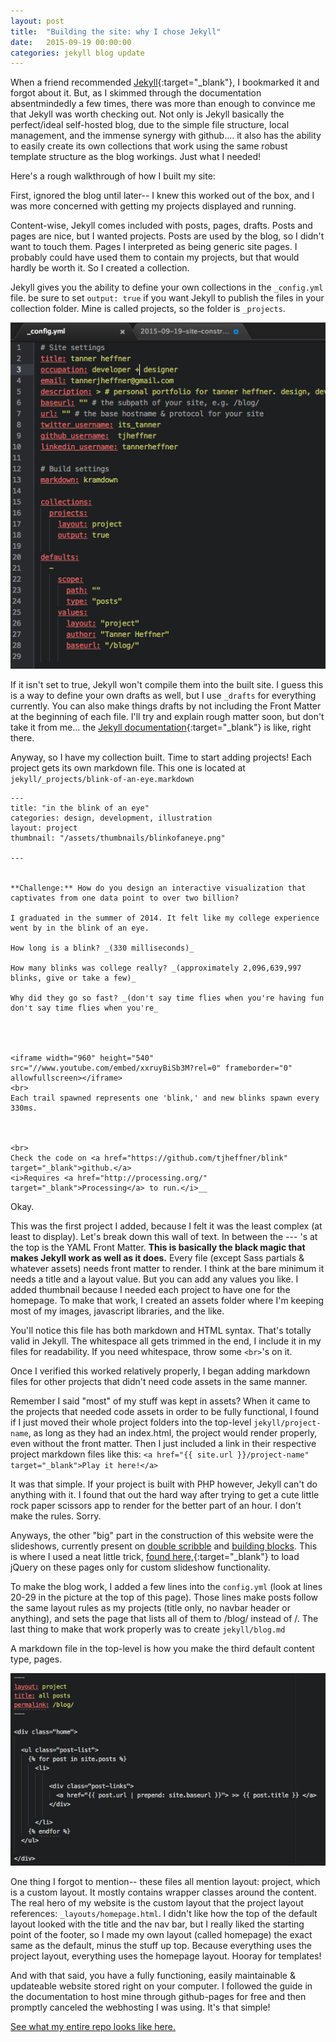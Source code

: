```yaml
---
layout: post
title:  "Building the site: why I chose Jekyll"
date:   2015-09-19 00:00:00
categories: jekyll blog update
---
```


When a friend recommended [Jekyll](http://jekyllrb.com){:target="_blank"}, I bookmarked it and forgot about it. But, as I skimmed through the documentation absentmindedly a few times, there was more than enough to convince me that Jekyll was worth checking out. Not only is Jekyll basically the perfect/ideal self-hosted blog, due to the simple file structure, local management, and the immense synergy with github.... it also has the ability to easily create its own collections that work using the same robust template structure as the blog workings. Just what I needed!

Here's a rough walkthrough of how I built my site:

First, ignored the blog until later-- I knew this worked out of the box, and I was more concerned with getting my projects displayed and running.

Content-wise, Jekyll comes included with posts, pages, drafts. Posts and pages are nice, but I wanted projects. Posts are used by the blog, so I didn't want to touch them. Pages I interpreted as being generic site pages. I probably could have used them to contain my projects, but that would hardly be worth it. So I created a collection.

Jekyll gives you the ability to define your own collections in the `_config.yml` file. be sure to set `output: true` if you want Jekyll to publish the files in your collection folder. Mine is called projects, so the folder is `_projects`.

![](/assets/posts/config.png)

If it isn't set to true, Jekyll won't compile them into the built site. I guess this is a way to define your own drafts as well, but I use `_drafts` for everything currently. You can also make things drafts by not including the Front Matter at the beginning of each file. I'll try and explain rough matter soon, but don't take it from me... the [Jekyll documentation](http://jekyllrb.com){:target="_blank"} is like, right there.

Anyway, so I have my collection built. Time to start adding projects! Each project gets its own markdown file. This one is located at `jekyll/_projects/blink-of-an-eye.markdown`

    ---
    title: "in the blink of an eye"
    categories: design, development, illustration
    layout: project
    thumbnail: "/assets/thumbnails/blinkofaneye.png"

    ---


    **Challenge:** How do you design an interactive visualization that captivates from one data point to over two billion?

    I graduated in the summer of 2014. It felt like my college experience went by in the blink of an eye.

    How long is a blink? _(330 milliseconds)_

    How many blinks was college really? _(approximately 2,096,639,997 blinks, give or take a few)_

    Why did they go so fast? _(don't say time flies when you're having fun don't say time flies when you're_




    <iframe width="960" height="540" src="//www.youtube.com/embed/xxruyBiSb3M?rel=0" frameborder="0" allowfullscreen></iframe>
    <br>
    Each trail spawned represents one 'blink,' and new blinks spawn every 330ms.



    <br>
    Check the code on <a href="https://github.com/tjheffner/blink" target="_blank">github.</a>
    <i>Requires <a href="http://processing.org/" target="_blank">Processing</a> to run.</i>__


Okay.

This was the first project I added, because I felt it was the least complex (at least to display). Let's break down this wall of text. In between the --- 's at the top is the YAML Front Matter. **This is basically the black magic that makes Jekyll work as well as it does.** Every file (except Sass partials & whatever assets) needs front matter to render. I think at the bare minimum it needs a title and a layout value. But you can add any values you like. I added thumbnail because I needed each project to have one for the homepage. To make that work, I created an assets folder where I'm keeping most of my images, javascript libraries, and the like.

You'll notice this file has both markdown and HTML syntax. That's totally valid in Jekyll. The whitespace all gets trimmed in the end, I include it in my files for readability. If you need whitespace, throw some `<br>`'s on it.

Once I verified this worked relatively properly, I began adding markdown files for other projects that didn't need code assets in the same manner.

Remember I said "most" of my stuff was kept in assets? When it came to the projects that needed code assets in order to be fully functional, I found if I just moved their whole project folders into the top-level `jekyll/project-name`, as long as they had an index.html, the project would render properly, even without the front matter. Then I just included a link in their respective project markdown files like this:
`<a href="{{ site.url }}/project-name" target="_blank">Play it here!</a>`

It was that simple. If your project is built with PHP however, Jekyll can't do anything with it. I found that out the hard way after trying to get a cute little rock paper scissors app to render for the better part of an hour. I don't make the rules. Sorry.

Anyways, the other "big" part in the construction of this website were the slideshows, currently present on [double scribble]({{site.url}}/projects/double-scribble.html) and [building blocks]({{site.url}}/projects/building-blocks.html). This is where I used a neat little trick, [found here,](http://mattgemmell.com/page-specific-assets-with-jekyll/){:target="_blank"} to load jQuery on these pages only for custom slideshow functionality.

To make the blog work, I added a few lines into the `config.yml` (look at lines 20-29 in the picture at the top of this page). Those lines make posts follow the same layout rules as my projects (title only, no navbar header or anything), and sets the page that lists all of them to /blog/ instead of /. The last thing to make that work properly was to create `jekyll/blog.md`

A markdown file in the top-level is how you make the third default content type, pages.

![](/assets/posts/blogmd.png)


One thing I forgot to mention-- these files all mention layout: project, which is a custom layout. It mostly contains wrapper classes around the content. The real hero of my website is the custom layout that the project layout references: `_layouts/homepage.html`. I didn't like how the top of the default layout looked with the title and the nav bar, but I really liked the starting point of the footer, so I made my own layout (called homepage) the exact same as the default, minus the stuff up top. Because everything uses the project layout, everything uses the homepage layout. Hooray for templates!

And with that said, you have a fully functioning, easily maintainable & updateable website stored right on your computer.
I followed the guide in the documentation to host mine through github-pages for free and then promptly canceled the webhosting I was using. It's that simple!

[See what my entire repo looks like here.](https://github.com/tjheffner/tjheffner.github.io)

